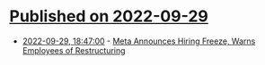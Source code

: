 # [Published on 2022-09-29](index.md)

* [2022-09-29, 18:47:00](https://tech.slashdot.org/story/22/09/29/1847235/meta-announces-hiring-freeze-warns-employees-of-restructuring?utm_source=rss1.0mainlinkanon&utm_medium=feed) - [Meta Announces Hiring Freeze, Warns Employees of Restructuring](https://tech.slashdot.org/story/22/09/29/1847235/meta-announces-hiring-freeze-warns-employees-of-restructuring?utm_source=rss1.0mainlinkanon&utm_medium=feed)
